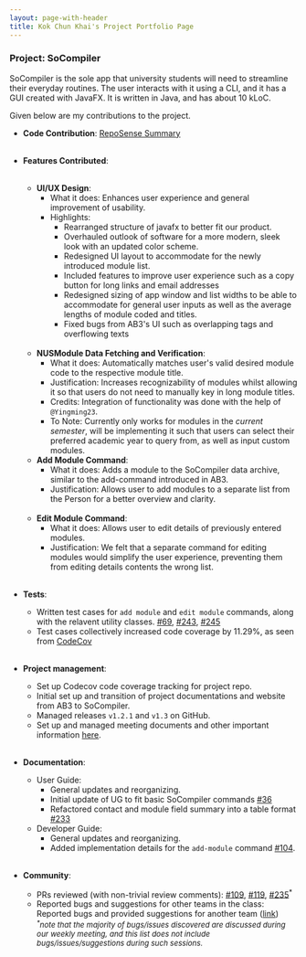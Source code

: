 ```yaml
---
layout: page-with-header
title: Kok Chun Khai's Project Portfolio Page
---
```


### Project: SoCompiler

SoCompiler is the sole app that university students will need to streamline their everyday routines. The user interacts
with it using a CLI, and it has a GUI created with JavaFX. It is written in Java, and has about 10 kLoC.

Given below are my contributions to the project.

* **Code Contribution**: [RepoSense Summary](https://nus-cs2103-ay2223s1.github.io/tp-dashboard/?search=avock&sort=groupTitle&sortWithin=title&timeframe=commit&mergegroup=&groupSelect=groupByRepos&breakdown=true&checkedFileTypes=docs~functional-code~test-code~other&since=2022-09-16&tabOpen=true&tabType=authorship&tabAuthor=avock&tabRepo=AY2223S1-CS2103T-W12-1%2Ftp%5Bmaster%5D&authorshipIsMergeGroup=false&authorshipFileTypes=docs&authorshipIsBinaryFileTypeChecked=false&authorshipIsIgnoredFilesChecked=false&authorshipSortBy=fileName)
  <br><br/>
* **Features Contributed**:
  <br><br/>
    * **UI/UX Design**:
        * What it does: Enhances user experience and general improvement of usability.
        * Highlights:
            * Rearranged structure of javafx to better fit our product.
            * Overhauled outlook of software for a more modern, sleek look with an updated color scheme.
            * Redesigned UI layout to accommodate for the newly introduced module list.
            * Included features to improve user experience such as a copy button for long links and email addresses
            * Redesigned sizing of app window and list widths to be able to accommodate for general user inputs
              as well as the average lengths of module coded and titles.
            * Fixed bugs from AB3's UI such as overlapping tags and overflowing texts
              <br><br/>
    * **NUSModule Data Fetching and Verification**:
        * What it does: Automatically matches user's valid desired module code to the respective module title.
        * Justification: Increases recognizability of modules whilst allowing it so that users do not need to manually key
          in long module titles.
        * Credits: Integration of functionality was done with the help of `@Yingming23`.
        * To Note: Currently only works for modules in the _current semester_, will be implementing it such that users can
          select their preferred academic year to query from, as well as input custom modules.
          <div style="page-break-after: always;"></div>
    * **Add Module Command**:
        * What it does: Adds a module to the SoCompiler data archive, similar to the add-command introduced in AB3.
        * Justification: Allows user to add modules to a separate list from the Person for a better overview and clarity.
          <br><br/>
    * **Edit Module Command**:
        * What it does: Allows user to edit details of previously entered modules.
        * Justification: We felt that a separate command for editing modules would simplify the user experience,
          preventing them from editing details contents the wrong list.
          <br><br/>
* **Tests**:
    * Written test cases for `add module` and `edit module` commands, along with the relavent utility classes. [#69](https://github.com/AY2223S1-CS2103T-W12-1/tp/pull/69), [#243](https://github.com/AY2223S1-CS2103T-W12-1/tp/pull/243), [#245](https://github.com/AY2223S1-CS2103T-W12-1/tp/pull/245)
    * Test cases collectively increased code coverage by 11.29%, as seen from [CodeCov](https://app.codecov.io/gh/AY2223S1-CS2103T-W12-1/tp/commits?hideFailedCI=true)
      <br><br/>
* **Project management**:
    * Set up Codecov code coverage tracking for project repo.
    * Initial set up and transition of project documentations and website from AB3 to SoCompiler.
    * Managed releases `v1.2.1` and `v1.3` on GitHub.
    * Set up and managed meeting documents and other important information [here](https://docs.google.com/document/d/1OFhvvTXxh97xsj_ng3f3Gmx66HFJV9Pazy5_gCdhT4o/edit?usp=sharing).
      <br><br/>

* **Documentation**:
    * User Guide:
        * General updates and reorganizing.
        * Initial update of UG to fit basic SoCompiler commands [#36](https://github.com/AY2223S1-CS2103T-W12-1/tp/pull/36)
        * Refactored contact and module field summary into a table format [#233](https://github.com/AY2223S1-CS2103T-W12-1/tp/pull/233)
    * Developer Guide:
        * General updates and reorganizing.
        * Added implementation details for the `add-module` command [#104](https://github.com/AY2223S1-CS2103T-W12-1/tp/pull/104/commits/c9883309cc242a53004f8e01cbabedb37db75e69).
          <br><br/>

* **Community**:
    * PRs reviewed (with non-trivial review comments): [#109](https://github.com/AY2223S1-CS2103T-W12-1/tp/pull/109), [#119](https://github.com/AY2223S1-CS2103T-W12-1/tp/pull/119), [#235](https://github.com/AY2223S1-CS2103T-W12-1/tp/pull/235)<sup>*</sup>
    * Reported bugs and suggestions for other teams in the class: Reported bugs and provided suggestions for another team ([link](https://github.com/avock/ped/tree/main/files))<br>
      <font size = "2">_<sup>*</sup>note that the majority of bugs/issues discovered are discussed during our weekly meeting, and this list does not include bugs/issues/suggestions during such sessions._</font>
      <br><br/>
